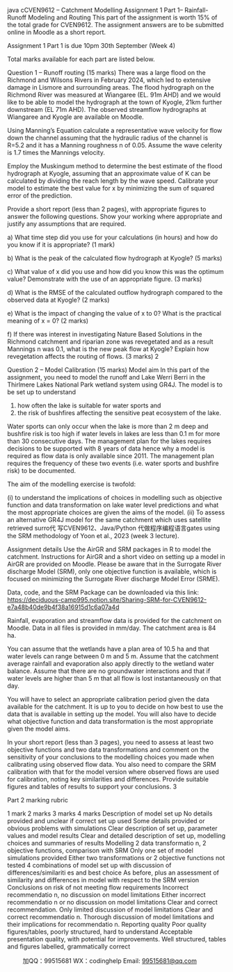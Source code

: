 java cCVEN9612 – Catchment Modelling 
Assignment 1 Part 1– Rainfall-Runoff Modeling and Routing 
This part of the assignment is worth 15% of the total grade for CVEN9612. The assignment 
answers are to be submitted online in Moodle as a short report. 
 
Assignment 1 Part 1 is due 10pm 30th September (Week 4) 
 
Total marks available for each part are listed below. 
 
Question 1 – Runoff routing (15 marks) 
There was a large flood on the Richmond and Wilsons Rivers in February 2024, which led to 
extensive damage in Lismore and surrounding areas. The flood hydrograph on the Richmond 
River was measured at Wiangaree (EL. 91m AHD) and we would like to be able to model the 
hydrograph at the town of Kyogle, 21km further downstream (EL 71m AHD). The observed 
streamflow hydrographs at Wiangaree and Kyogle are available on Moodle. 
 
Using Manning’s Equation calculate a representative wave velocity for flow down the channel 
assuming that the hydraulic radius of the channel is R=5.2 and it has a Manning roughness n of 
0.05. Assume the wave celerity is 1.7 times the Mannings velocity. 
 
Employ the Muskingum method to determine the best estimate of the flood hydrograph at Kyogle, 
assuming that an approximate value of K can be calculated by dividing the reach length by the 
wave speed. Calibrate your model to estimate the best value for x by minimizing the sum of 
squared error of the prediction. 
 
Provide a short report (less than 2 pages), with appropriate figures to answer the following 
questions. Show your working where appropriate and justify any assumptions that are required. 
 
a) What time step did you use for your calculations (in hours) and how do you know if it is 
appropriate? (1 mark) 
 
b) What is the peak of the calculated flow hydrograph at Kyogle? (5 marks) 
 
c) What value of x did you use and how did you know this was the optimum value? 
Demonstrate with the use of an appropriate figure. (3 marks) 
 
d) What is the RMSE of the calculated outflow hydrograph compared to the observed data at 
Kyogle? (2 marks) 
 
e) What is the impact of changing the value of x to 0? What is the practical meaning of x = 
0? (2 marks) 
 
f) If there was interest in investigating Nature Based Solutions in the Richmond catchment 
and riparian zone was revegetated and as a result Mannings n was 0.1, what is the new 
peak flow at Kyogle? Explain how revegetation affects the routing of flows. (3 marks) 2 
 
Question 2 – Model Calibration (15 marks) 
Model aim 
In this part of the assignment, you need to model the runoff and Lake Werri Berri in the Thirlmere 
Lakes National Park wetland system using GR4J. The model is to be set up to understand 
1. how often the lake is suitable for water sports and 
2. the risk of bushfires affecting the sensitive peat ecosystem of the lake. 
 
Water sports can only occur when the lake is more than 2 m deep and bushfire risk is too high if 
water levels in lakes are less than 0.1 m for more than 30 consecutive days. The management plan 
for the lakes requires decisions to be supported with 8 years of data hence why a model is required 
as flow data is only available since 2011. The management plan requires the frequency of these 
two events (i.e. water sports and bushfire risk) to be documented. 
 
The aim of the modelling exercise is twofold: 
 
 (i) to understand the implications of choices in modelling such as objective function and 
data transformation on lake water level predictions and what the most appropriate 
choices are given the aims of the model. 
(ii) To assess an alternative GR4J model for the same catchment which uses satellite 
retrieved surro代 写CVEN9612、Java/Python
代做程序编程语言gates using the SRM methodology of Yoon et al., 2023 (week 3 lecture). 
 
Assignment details 
Use the AirGR and SRM packages in R to model the catchment. Instructions for AirGR and a 
short video on setting up a model in AirGR are provided on Moodle. Please be aware that in the 
Surrogate River discharge Model (SRM), only one objective function is available, which is 
focused on minimizing the Surrogate River discharge Model Error (SRME). 
 
Data, code, and the SRM Package can be downloaded via this link: https://deciduous-camp995.notion.site/Sharing-SRM-for-CVEN9612-e7a48b40de9b4f38a16915d1c6a07a4d

Rainfall, evaporation and streamflow data is provided for the catchment on Moodle. Data in all 
files is provided in mm/day. The catchment area is 84 ha. 
 
You can assume that the wetlands have a plan area of 10.5 ha and that water levels can range 
between 0 m and 5 m. Assume that the catchment average rainfall and evaporation also apply 
directly to the wetland water balance. Assume that there are no groundwater interactions and that 
if water levels are higher than 5 m that all flow is lost instantaneously on that day. 
 
You will have to select an appropriate calibration period given the data available for the catchment. 
It is up to you to decide on how best to use the data that is available in setting up the model. You 
will also have to decide what objective function and data transformation is the most appropriate 
given the model aims. 
 
In your short report (less than 3 pages), you need to assess at least two objective functions and two 
data transformations and comment on the sensitivity of your conclusions to the modelling choices 
you made when calibrating using observed flow data. You also need to compare the SRM 
calibration with that for the model version where observed flows are used for calibration, noting 
key similarities and differences. Provide suitable figures and tables of results to support your 
conclusions. 3 
 
Part 2 marking rubric 
 
 1 mark 2 marks 3 marks 4 marks 
Description of 
model set up 
No details 
provided and 
unclear if 
correct set up 
used 
Some details 
provided or 
obvious 
problems with 
simulations 
 Clear description of 
set up, parameter 
values and model 
results 
Clear and 
detailed 
description of 
set up, 
modelling 
choices and 
summaries of 
results 
Modelling 2 
data 
transformatio
n, 2 objective 
functions, 
comparison 
with SRM 
Only one set of 
model 
simulations 
provided 
Either two 
transformations 
or 2 objective 
functions not 
tested 
4 combinations of 
model set up with 
discussion of 
differences/similariti
es and best choice 
 As before, plus 
an assessment 
of similarity and 
differences in 
model with 
respect to the 
SRM version 
Conclusions 
on risk of not 
meeting flow 
requirements 
Incorrect 
recommendatio
n, no discussion 
on model 
limitations 
Either incorrect 
recommendatio
n or no 
discussion on 
model 
limitations 
Clear and correct 
recommendation. 
Only limited 
discussion of model 
limitations 
Clear and 
correct 
recommendatio
n. Thorough 
discussion of 
model 
limitations and 
their 
implications for 
recommendatio
n. 
Reporting 
quality 
Poor quality 
figures/tables, 
poorly 
structured, hard 
to understand 
 Acceptable 
presentation 
quality, with 
potential for 
improvements. 
Well structured, 
tables and figures 
labelled, 
grammatically 
correct 
 
         
加QQ：99515681  WX：codinghelp  Email: 99515681@qq.com
